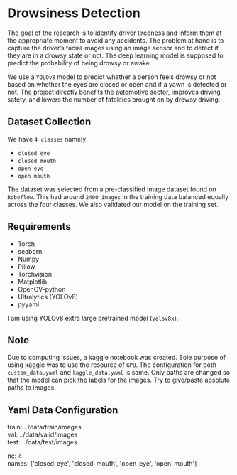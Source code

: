 
# Drowsiness Detection

The goal of the research is to identify driver tiredness and inform them at the appropriate moment to avoid any accidents. The problem at hand is to capture the driver’s facial images using an image sensor and to detect if they are in a drowsy state or not. The deep learning model is supposed to predict the probability of being drowsy or awake.

We use a `YOLOv8` model to predict whether a person feels drowsy or not based on whether the eyes are closed or open and if a yawn is detected or not. The project directly benefits the automotive sector, improves driving safety, and lowers the number of fatalities brought on by drowsy driving.

## Dataset Collection

We have `4 classes` namely: 
* `closed eye` 
* `closed mouth` 
* `open eye` 
* `open mouth`

The dataset was selected from a pre-classified image dataset found on `Roboflow`. This had around `2400 images` in the training data balanced equally across the four classes. We also validated our model on the training set.

## Requirements

* Torch
* seaborn
* Numpy
* Pillow
* Torchvision
* Matplotlib
* OpenCV-python
* Ultralytics (YOLOv8)
* pyyaml

I am using YOLOv8 extra large pretrained model (`yolov8x`). 

## Note

Due to computing issues, a kaggle notebook was created. Sole purpose of using kaggle was to use the resource of `GPU`. The configuration for both `custom_data.yaml` and `kaggle_data.yaml` is same. Only paths are changed so that the model can pick the labels for the images. Try to give/paste absolute paths to images.

## Yaml Data Configuration
train: ../data/train/images\
val: ../data/valid/images\
test: ../data/test/images

nc: 4\
names: ['closed_eye', 'closed_mouth', 'open_eye', 'open_mouth']







